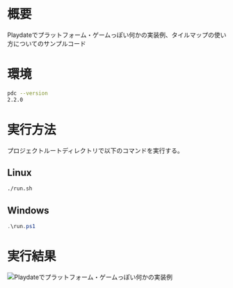 # 概要

Playdateでプラットフォーム・ゲームっぽい何かの実装例、タイルマップの使い方についてのサンプルコード

# 環境

``` bash
pdc --version
2.2.0
```

# 実行方法

プロジェクトルートディレクトリで以下のコマンドを実行する。

## Linux

``` bash
./run.sh
```

## Windows

``` ps1
.\run.ps1
```

# 実行結果

![Playdateでプラットフォーム・ゲームっぽい何かの実装例](https://cdn-ak.f.st-hatena.com/images/fotolife/b/bingger/20240119/20240119213125.gif)
